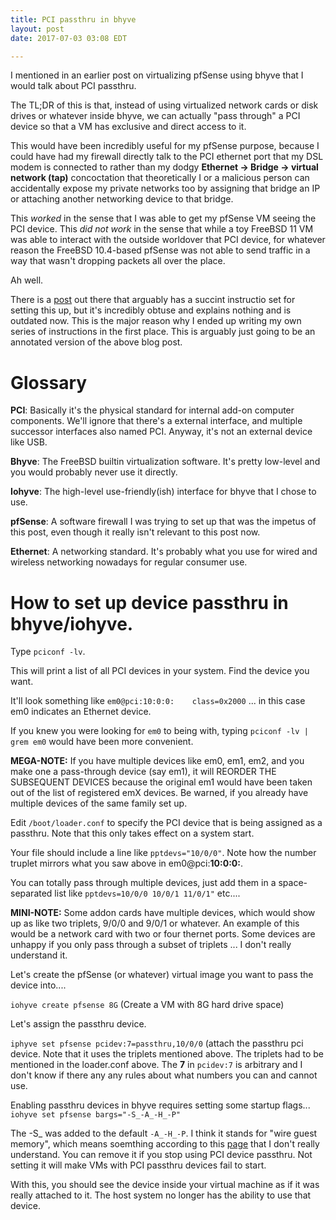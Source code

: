 ```yaml
---
title: PCI passthru in bhyve
layout: post
date: 2017-07-03 03:08 EDT

---
```


I mentioned in an earlier post on virtualizing pfSense using bhyve that I would talk about PCI passthru.

The TL;DR of this is that, instead of using virtualized network cards or disk drives or whatever inside bhyve, we can actually "pass through" a PCI device so that a VM has exclusive and direct access to it.

This would have been incredibly useful for my pfSense purpose, because I could have had my firewall directly talk to the PCI ethernet port that my DSL modem is connected to rather than my dodgy **Ethernet -> Bridge -> virtual network (tap)** concoctation that theoretically I or a malicious person can accidentally expose my private networks too by assigning that bridge an IP or attaching another networking device to that bridge.

This _worked_ in the sense that I was able to get my pfSense VM seeing the PCI device. This _did not work_ in the sense that while a toy FreeBSD 11 VM was able to interact with the outside worldover that PCI device, for whatever reason the FreeBSD 10.4-based pfSense was not able to send traffic in a way that wasn't dropping packets all over the place.

Ah well.

There is a [post](https://murf.se/iohyve-and-pci-passthru/) out there that arguably has a succint instructio set for setting this up, but it's incredibly obtuse and explains nothing and is outdated now. This is the major reason why I ended up writing my own series of instructions in the first place. This is arguably just going to be an annotated version of the above blog post.

Glossary
==

**PCI**: Basically it's the physical standard for internal add-on computer components. We'll ignore that there's a external interface, and multiple successor interfaces also named PCI. Anyway, it's not an external device like USB.

**Bhyve**: The FreeBSD builtin virtualization software. It's pretty low-level and you would probably never use it directly.

**Iohyve**: The high-level use-friendly(ish) interface for bhyve that I chose to use.

**pfSense**: A software firewall I was trying to set up that was the impetus of this post, even though it really isn't relevant to this post now.

**Ethernet**: A networking standard. It's probably what you use for wired and wireless networking nowadays for regular consumer use.

How to set up device passthru in bhyve/iohyve.
=


Type `pciconf -lv`.

This will print a list of all PCI devices in your system. Find the device you want.

It'll look something like `em0@pci:10:0:0:    class=0x2000` ... in this case em0 indicates an Ethernet device.

If you knew you were looking for `em0` to being with, typing `pciconf -lv | grem em0` would have been more convenient.

**MEGA-NOTE:** If you have multiple devices like em0, em1, em2, and you make one a pass-through device (say em1), it will REORDER THE SUBSEQUENT DEVICES because the original em1 would have been taken out of the list of registered emX devices. Be warned, if you already have multiple devices of the same family set up.


Edit `/boot/loader.conf` to specify the PCI device that is being assigned as a passthru. Note that this only takes effect on a system start.

Your file should include a line like `pptdevs="10/0/0"`. Note how the number truplet mirrors what you saw above in em0@pci:**10:0:0:**.

You can totally pass through multiple devices, just add them in a space-separated list like `pptdevs=10/0/0 10/0/1 11/0/1"` etc....

**MINI-NOTE:** Some addon cards have multiple devices, which would show up as like two triplets, 9/0/0 and 9/0/1 or whatever. An example of this would be a network card with two or four thernet ports. Some devices are unhappy if you only pass through a subset of triplets ... I don't really understand it.

Let's create the pfSense (or whatever) virtual image you want to pass the device into....

`iohyve create pfsense 8G` (Create a VM with 8G hard drive space)


Let's assign the passthru device.

`iphyve set pfsense pcidev:7=passthru,10/0/0` (attach the passthru pci device. Note that it uses the triplets mentioned above. The triplets had to be mentioned in the loader.conf above. The **7** in `pcidev:7` is arbitrary and I don't know if there any any rules about what numbers you can and cannot use.


Enabling passthru devices in bhyve requires setting some startup flags...
`iohyve set pfsense bargs="-S_-A_-H_-P"`

The -S_ was added to the default `-A_-H_-P`. I think it stands for "wire guest memory", which means soemthing according to this [page](https://wiki.freebsd.org/bhyve/pci_passthru) that I don't really understand. You can remove it if you stop using PCI device passthru. Not setting it will make VMs with PCI passthru devices fail to start.


With this, you should see the device inside your virtual machine as if it was really attached to it. The host system no longer has the ability to use that device.
